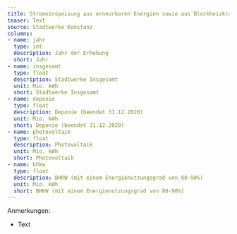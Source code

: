 ```yaml
---
title: Stromeinspeisung aus erneurbaren Energien sowie aus Blockheizkraftwerken
teaser: Text
source: Stadtwerke Konstanz
columns:
- name: jahr
  type: int
  description: Jahr der Erhebung
  short: Jahr
- name: insgesamt
  type: float
  description: Stadtwerke Insgesamt
  unit: Mio. kWh
  short: Stadtwerke Insgesamt
- name: deponie
  type: float
  description: Deponie (beendet 31.12.2020)
  unit: Mio. kWh
  short: Deponie (beendet 31.12.2020)
- name: photovoltaik
  type: float
  description: Photovoltaik
  unit: Mio. kWh
  short: Photovoltaik
- name: bhkw
  type: float
  description: BHKW (mit einem Energienutzungsgrad von 80-90%)
  unit: Mio. kWh
  short: BHKW (mit einem Energienutzungsgrad von 80-90%)
---
```

Anmerkungen:

- Text

